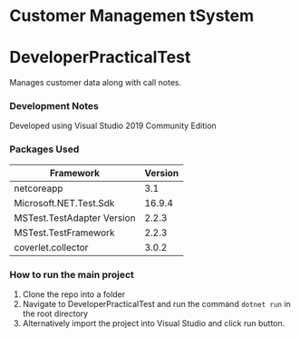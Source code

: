 # Customer Managemen tSystem

# DeveloperPracticalTest
Manages customer data along with call notes.

### Development Notes
Developed using Visual Studio 2019 Community Edition

### Packages Used
| Framework      | Version     |
| -------------- | ----------- |
| netcoreapp     | 3.1         |
| Microsoft.NET.Test.Sdk | 16.9.4 | 
| MSTest.TestAdapter Version | 2.2.3 |
| MSTest.TestFramework | 2.2.3 |
| coverlet.collector | 3.0.2 |

### How to run the main project
1. Clone the repo into a folder
2. Navigate to DeveloperPracticalTest and run the command  ```dotnet run``` in the root directory
3. Alternatively import the project into Visual Studio and click run button.

